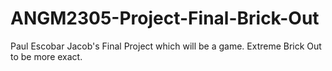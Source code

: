 # ANGM2305-Project-Final-Brick-Out
Paul Escobar Jacob's Final Project which will be a game. Extreme Brick Out to be more exact.
